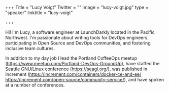 +++
Title = "Lucy Voigt"
Twitter = ""
image = "lucy-voigt.jpg"
type = "speaker"
linktitle = "lucy-voigt"

+++


Hi! I'm Lucy, a software engineer at LaunchDarkly located in the Pacific Northwest. I'm passionate about writing tools for DevOps engineers, participating in Open Source and DevOps communities, and fostering inclusive team cultures.

In addition to my day job I lead the Portland CoffeeOps meetup (<https://www.meetup.com/Portland-DevOps-GroundUp>), have staffed the Seattle GNU/Linux conference (<https://seagl.org/>), was published in Increment (<https://increment.com/containers/docker-ce-and-ee/> <https://increment.com/open-source/community-service/>), and have spoken at a number of conferences.
